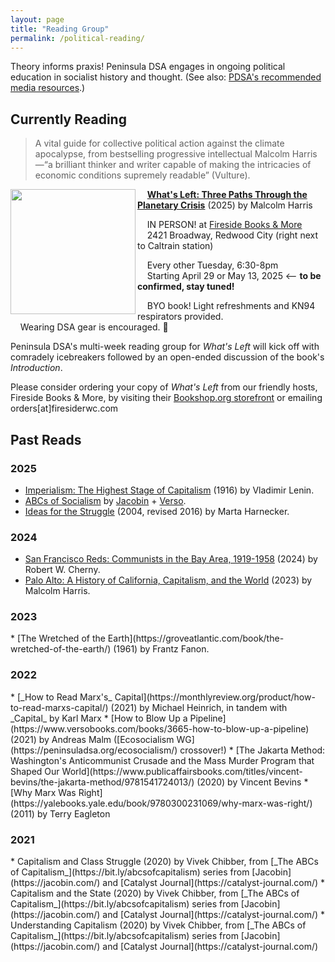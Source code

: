 ```yaml
---
layout: page
title: "Reading Group"
permalink: /political-reading/
---
```

Theory informs praxis! Peninsula DSA engages in ongoing political education in socialist history and thought. (See also: [PDSA's recommended media resources](../recommended-media/).)
<br>

<h2>Currently Reading</h2>

>A vital guide for collective political action against the climate apocalypse, from bestselling progressive intellectual Malcolm Harris—“a brilliant thinker and writer capable of making the intricacies of economic conditions supremely readable” (Vulture).

<img src="https://peninsuladsa.org/assets/images/What's Left by Malcolm Harris cover.jpeg" align="left" height="200" width="">

&nbsp;&nbsp;&nbsp;&nbsp;[**What's Left: Three Paths Through the Planetary Crisis**](https://bookshop.org/p/books/what-s-left-three-paths-through-the-planetary-crisis-malcolm-harris/21718858) (2025) by Malcolm Harris
  
&nbsp;&nbsp;&nbsp;&nbsp;IN PERSON! at [Fireside Books & More](https://firesiderwc.com/)
<br>
&nbsp;&nbsp;&nbsp;&nbsp;2421 Broadway, Redwood City (right next to Caltrain station)

&nbsp;&nbsp;&nbsp;&nbsp;Every other Tuesday, 6:30-8pm
<br>
&nbsp;&nbsp;&nbsp;&nbsp;Starting April 29 or May 13, 2025 <-- **to be confirmed, stay tuned!**

&nbsp;&nbsp;&nbsp;&nbsp;BYO book! Light refreshments and KN94 respirators provided.
<br>
&nbsp;&nbsp;&nbsp;&nbsp;Wearing DSA gear is encouraged. :rose:

Peninsula DSA's multi-week reading group for _What's Left_ will kick off with comradely icebreakers followed by an open-ended discussion of the book's _Introduction_. 

Please consider ordering your copy of _What's Left_ from our friendly hosts, Fireside Books & More, by visiting their [Bookshop.org storefront](https://bookshop.org/shop/FiresideRWC) or emailing orders[at]firesiderwc.com

<h2>Past Reads</h2>

<h3>2025</h3>

* [Imperialism: The Highest Stage of Capitalism](https://www.marxists.org/archive/lenin/works/1916/imp-hsc/) (1916) by Vladimir Lenin.
* [ABCs of Socialism](https://archive.org/details/abcs-of-socialism/mode/1up?view=theater) by [Jacobin](https://jacobin.com/) + [Verso](https://www.versobooks.com/).
* [Ideas for the Struggle](https://www.oldandnewproject.net/Essays/Harnecker_Ideas.html) (2004, revised 2016) by Marta Harnecker.

<h3>2024</h3>

* [San Francisco Reds: Communists in the Bay Area, 1919-1958](https://www.press.uillinois.edu/books/?id=p087936) (2024) by Robert W. Cherny.
* [Palo Alto: A History of California, Capitalism, and the World](https://www.hachettebookgroup.com/titles/malcolm-harris/palo-alto/9780316592031/?lens=little-brown) (2023) by Malcolm Harris.

<h3>2023</h3>
* [The Wretched of the Earth](https://groveatlantic.com/book/the-wretched-of-the-earth/) (1961) by Frantz Fanon.

<h3>2022</h3>
* [_How to Read Marx's_ Capital](https://monthlyreview.org/product/how-to-read-marxs-capital/) (2021) by Michael Heinrich, in tandem with _Capital_ by Karl Marx
* [How to Blow Up a Pipeline](https://www.versobooks.com/books/3665-how-to-blow-up-a-pipeline) (2021) by Andreas Malm ([Ecosocialism WG](https://peninsuladsa.org/ecosocialism/) crossover!)
* [The Jakarta Method: Washington's Anticommunist Crusade and the Mass Murder Program that Shaped Our World](https://www.publicaffairsbooks.com/titles/vincent-bevins/the-jakarta-method/9781541724013/) (2020) by Vincent Bevins
* [Why Marx Was Right](https://yalebooks.yale.edu/book/9780300231069/why-marx-was-right/) (2011) by Terry Eagleton

<h3>2021</h3>
* Capitalism and Class Struggle (2020) by Vivek Chibber, from [_The ABCs of Capitalism_](https://bit.ly/abcsofcapitalism) series from [Jacobin](https://jacobin.com/) and [Catalyst Journal](https://catalyst-journal.com/)
* Capitalism and the State (2020) by Vivek Chibber, from [_The ABCs of Capitalism_](https://bit.ly/abcsofcapitalism) series from [Jacobin](https://jacobin.com/) and [Catalyst Journal](https://catalyst-journal.com/)
* Understanding Capitalism (2020) by Vivek Chibber, from [_The ABCs of Capitalism_](https://bit.ly/abcsofcapitalism) series from [Jacobin](https://jacobin.com/) and [Catalyst Journal](https://catalyst-journal.com/)
